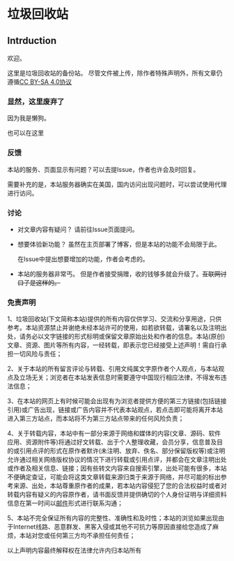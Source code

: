 # 垃圾回收站

## Intrduction

欢迎。

这里是垃圾回收站的备份站。
尽管文件被上传，除作者特殊声明外，所有文章仍遵循[CC BY-SA 4.0协议](https://creativecommons.org/licenses/by-sa/4.0/deed.zh)

### 显然，这里废弃了

因为我是懒狗。

也可以在这里

### 反馈

本站的服务、页面显示有问题？可以去提Issue，作者也许会及时回复。

需要补充的是，本站服务器确实在美国，国内访问出现问题时，可以尝试使用代理进行访问。

### 讨论

- 对文章内容有疑问？
  请前往Issue页面提问。

- 想要体验新功能？
  虽然在主页部署了博客，但是本站的功能不会局限于此。
  
  在Issue中提出想要增加的功能，作者会考虑的。

- 本站的服务器非常丐。
  但是作者接受捐赠，收的钱够多就会升级了。<s>互联网讨口子是这样的。</s>

### 免责声明

1、垃圾回收站(下文简称本站)提供的所有内容仅供学习、交流和分享用途，只供参考。本站资源禁止并谢绝未经本站许可的使用，如若欲转载，请署名以及注明出处，请务必以文字链接的形式标明或保留文章原始出处和作者的信息。本站(原创)文章、资源、图片等所有内容，一经转载，即表示您已经接受上述声明！需自行承担一切风险与责任；

2、关于本站的所有留言评论与转载、引用文纯属文字原作者个人观点，与本站观点及立场无关；浏览者在本站发表信息时需要遵守中国现行相应法律，不得发布违法信息；

3、在本站的网页上有时候可能会出现有为浏览者提供方便的第三方链接(包括链接引用)或广告出现，链接或广告内容并不代表本站观点，若点击即可能将离开本站进入第三方站点，而本站将不为第三方站点带来的任何风险负责；

4、关于转载内容，本站中有一部分来源于网络和媒体的内容(文章、源码、软件应用、资源附件等)将通过好文转载、出于个人整理收藏，会员分享，信息普及目的或引用点评的形式在原作者默许(未注明、放弃、佚名、部分保留版权等)或注明允许通过相关网络版权协议的情况下进行转载或引用点评，并都会在文章注明出处或作者及相关信息、链接；因有些转文内容来自搜索引擎，出处可能有很多，本站不便确定查证，可能会将这类文章转载来源归类于来源于网络，并尽可能的标出参考来源、出处，本站尊重原作者的成果，若本站内容侵犯了您的合法权益时或者对转载内容有疑义的内容原作者，请书面反馈并提供确切的个人身份证明与详细资料信息在第一时间以[邮件](singledog957@gmail.com)形式进行联系沟通；

5、本站不完全保证所有内容的完整性、准确性和及时性；本站的浏览如果出现由于Internet线路、恶意群发、黑客入侵或其他不可抗力等原因直接给您造成了麻烦，本站对您或任何第三方均不承担任何责任；

以上声明内容最终解释权在法律允许内归本站所有

